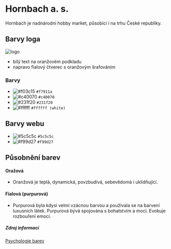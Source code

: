 # Hornbach a. s.
Hornbach je nadnárodní hobby market, působící i na trhu České republiky.

## Barvy loga
![logo](https://www.paderfutternapf.de/wp-content/uploads/2016/07/Hornbach_Logo_black.svg.png)
- bílý text na oranžovém podkladu
- napravo fialový čtverec s oranžovým šrafováním
### Barvy
- ![#f03c15](https://via.placeholder.com/15/f7911a/f7911a.png) `#f7911a`
- ![#c40070](https://via.placeholder.com/15/c40070/c40070.png) `#c40070`
- ![#231f20](https://via.placeholder.com/15/231f20/231f20.png) `#231f20`
- ![#ffffff](https://via.placeholder.com/15/ffffff/ffffff.png) `#ffffff (white)`

## Barvy webu
- ![#5c5c5c](https://via.placeholder.com/15/5c5c5c/5c5c5c.png) `#5c5c5c`
- ![#f99d27](https://via.placeholder.com/15/f99d27/f99d27.png) `#f99d27`

## Působnění barev
#### Oražová
 - Oranžová je teplá, dynamická, povzbudivá, sebevědomá i uklidňující.
#### Fialová (purpurová)
 - Purpurová byla kdysi velmi vzácnou barvou a používala se na barvení luxusních látek. Purpurová bývá spojována s bohatstvím a mocí. Evokuje rozbouření emocí.


##### Zdroj informací
[Psychologie barev](http://www.jinudy.cz/clanky/psychologie-barev)
